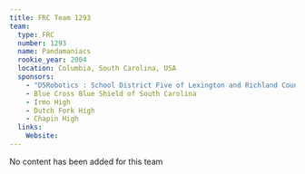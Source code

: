 ```yaml
---
title: FRC Team 1293
team:
  type: FRC
  number: 1293
  name: Pandamaniacs
  rookie_year: 2004
  location: Columbia, South Carolina, USA
  sponsors:
    - "D5Robotics : School District Five of Lexington and Richland Counties"
    - Blue Cross Blue Shield of South Carolina
    - Irmo High
    - Dutch Fork High
    - Chapin High
  links:
    Website: 
---
```

No content has been added for this team